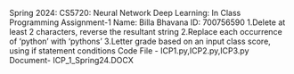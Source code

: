 Spring 2024: CS5720: Neural Network Deep Learning: In Class Programming Assignment-1
Name: Billa Bhavana ID: 700756590
1.Delete at least 2 characters, reverse the resultant string
2.Replace each occurrence of ‘python’ with ‘pythons’
3.Letter grade based on an input class score, using if statement conditions
Code File - ICP1.py,ICP2.py,ICP3.py Document- ICP_1_Spring24.DOCX

